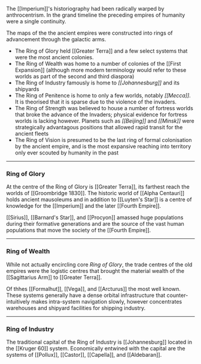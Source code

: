 The [[Imperium]]'s historiography had been radically warped by anthrocentrism. In the grand timeline the preceding empires of humanity were a single continuity. 

The maps of the the ancient empires were constructed into rings of advancement through the galactic arms.  

- The Ring of Glory held [[Greater Terra]] and a few select systems that were the most ancient colonies. 
- The Ring of Wealth was home to a number of colonies of the [[First Expansion]] (although more modern terminology would refer to these worlds as part of the second and third diaspora)
- The Ring of Industry famously is home to *[[Johannesburg]]* and its shipyards  
- The Ring of Penitence is home to only a few worlds, notably *[[Mecca]]*. It is theorised that it is sparse due to the violence of the invaders.  
- The Ring of Strength was believed to house a number of fortress worlds that broke the advance of the Invaders; physical evidence for fortress worlds is lacking however. Planets such as *[[Beijing]]* and *[[Minsk]]* were strategically advantagous positions that allowed rapid transit for the ancient fleets  
- The Ring of Vision is presumed to be the last ring of formal colonisation by the ancient empire, and is the most expansive reaching into territory only ever scouted by humanity in the past  


***

### Ring of Glory 

At the centre of the Ring of Glory is [[Greater Terra]], its farthest reach the worlds of [[Groombridge 1830]]. The historic world of [[Alpha Centauri]] holds ancient mausoleums and in addition to [[Luyten's Star]] is a centre of knowledge for the [[Imperium]] and the later [[Fourth Empire]].  

[[Sirius]], [[Barnard's Star]], and [[Procyon]] amassed huge populations during their formative generations and are the source of the vast human populations that move the society of the [[Fourth Empire]].  

***

### Ring of Wealth

While not actually encircling core *Ring of Glory*, the trade centres of the old empires were the logistic centres that brought the material wealth of the [[Sagittarius Arm]] to [[Greater Terra]].  

Of thhes [[Formalhut]], [[Vega]], and [[Arcturus]] the most well known. These systems generally have a dense orbital infrastructure that counter-intuitively makes intra-system navigation slowly, however concentrates warehouses and shipyard facilities for shipping industry.   

***

### Ring of Industry  

The traditional capital of the Ring of Industry is [[Johannesburg]] located in the [[Kruger 60]] system. Economically entwined with the capital are the systems of [[Pollux]], [[Castor]], [[Capella]], and [[Aldebaran]]. 